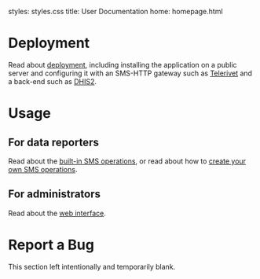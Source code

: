 styles: styles.css
title: User Documentation
home: homepage.html

# Deployment #

Read about [deployment](deployment.html), including installing the application on a public server and 
configuring it with an SMS-HTTP gateway such as [Telerivet](https://telerivet.com/) and a back-end
such as [DHIS2](http://www.dhis2.org/).

# Usage #

## For data reporters #

Read about the [built-in SMS operations](built-in-operations.html), or read about how to 
[create your own SMS operations](create-an-operation.html). 

## For administrators #

Read about the [web interface](web-interface.html).

# Report a Bug #

This section left intentionally and temporarily blank.